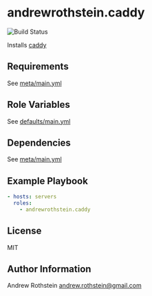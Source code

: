 andrewrothstein.caddy
=========
![Build Status](https://github.com/andrewrothstein/ansible-caddy/actions/workflows/build.yml/badge.svg)

Installs [caddy](https://github.com/caddyserver/caddy)

Requirements
------------

See [meta/main.yml](meta/main.yml)

Role Variables
--------------

See [defaults/main.yml](defaults/main.yml)

Dependencies
------------

See [meta/main.yml](meta/main.yml)

Example Playbook
----------------

```yml
- hosts: servers
  roles:
    - andrewrothstein.caddy
```

License
-------

MIT

Author Information
------------------

Andrew Rothstein <andrew.rothstein@gmail.com>
